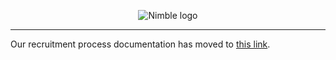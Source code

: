 <p align="center">
  <img alt="Nimble logo" src="https://assets.nimblehq.co/logo/light/logo-light-text-320.png" />
</p>

---

Our recruitment process documentation has moved to [this link](https://nimblehq.com/compass/team/joining-nimble/).
